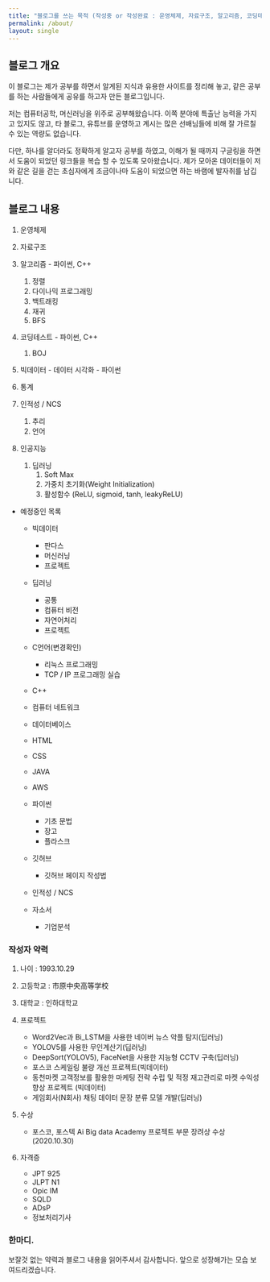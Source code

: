 ```yaml
---
title: "블로그를 쓰는 목적 (작성중 or 작성완료 : 운영체제, 자료구조, 알고리즘, 코딩테스트, 빅데이터, 통계)"
permalink: /about/
layout: single
---
```


## 블로그 개요

이 블로그는 제가 공부를 하면서 알게된 지식과 유용한 사이트를 정리해 놓고, 같은 공부를 하는 사람들에게 공유를 하고자 만든 블로그입니다.

저는 컴퓨터공학, 머신러닝을 위주로 공부해왔습니다. 이쪽 분야에 특출난 능력을 가지고 있지도 않고, 타 블로그, 유튜브를 운영하고 계시는 많은 선배님들에 비해 잘 가르칠 수 있는 역량도 없습니다. 

다만, 하나를 알더라도 정확하게 알고자 공부를 하였고, 이해가 될 때까지 구글링을 하면서 도움이 되었던 링크들을 복습 할 수 있도록 모아왔습니다. 제가 모아온 데이터들이 저와 같은 길을 걷는 초심자에게 조금이나마 도움이 되었으면 하는 바램에 발자취를 남깁니다. 

## 블로그 내용

1. 운영체제
2. 자료구조
3. 알고리즘 - 파이썬, C++
    1. 정렬
    2. 다이나믹 프로그래밍
    3. 백트래킹
    4. 재귀
    5. BFS

4. 코딩테스트 - 파이썬, C++
    1. BOJ
5. 빅데이터 - 데이터 시각화 - 파이썬
6. 통계
7. 인적성 / NCS
    1. 추리
    2. 언어

8. 인공지능
    1. 딥러닝
        1. Soft Max
        2. 가중치 초기화(Weight Initialization)
        3. 활성함수 (ReLU, sigmoid, tanh, leakyReLU)

- 예정중인 목록

    - 빅데이터
        - 판다스
        - 머신러닝
        - 프로젝트
        
    - 딥러닝
        - 공통
        - 컴퓨터 비전
        - 자연어처리
        - 프로젝트
    
    - C언어(변경확인)
        - 리눅스 프로그래밍
        - TCP / IP 프로그래밍 실습

    - C++
    - 컴퓨터 네트워크
    - 데이터베이스
    - HTML
    - CSS
    - JAVA
    - AWS
    - 파이썬
        - 기초 문법
        - 장고
        - 플라스크

    - 깃허브
        - 깃허브 페이지 작성법
    
    - 인적성 / NCS

    - 자소서
        - 기업분석

<!-- 5. 파이썬 - 빅데이터 - 머신러닝
6. 파이썬 - 딥러닝 - 기초
7. 파이썬 - 딥러닝 - 컴퓨터 비전
8. 파이썬 - 딥러닝 - 자연어처리
9. 파이썬 - 빅데이터 - 프로젝트
10. 파이썬 - 딥러닝 - 프로젝트 --> 

### 작성자 약력
1. 나이 : 1993.10.29
2. 고등학교 : 市原中央高等学校
3. 대학교 : 인하대학교

4. 프로젝트 
    - Word2Vec과 Bi_LSTM을 사용한 네이버 뉴스 악플 탐지(딥러닝)
    - YOLOV5를 사용한 무인계산기(딥러닝)
    - DeepSort(YOLOV5), FaceNet을 사용한 지능형 CCTV 구축(딥러닝)
    - 포스코 스케일링 불량 개선 프로젝트(빅데이터)
    - 동천마켓 고객정보를 활용한 마케팅 전략 수립 및 적정 재고관리로 마켓 수익성 향상 프로젝트 (빅데이터)
    - 게임회사(N회사) 채팅 데이터 문장 분류 모델 개발(딥러닝)

6. 수상 
    - 포스코, 포스텍 Ai Big data Academy 프로젝트 부문 장려상 수상(2020.10.30)

7. 자격증
    - JPT 925
    - JLPT N1
    - Opic IM
    - SQLD
    - ADsP
    - 정보처리기사

### 한마디.
보잘것 없는 약력과 블로그 내용을 읽어주셔서 감사합니다.
앞으로 성장해가는 모습 보여드리겠습니다.